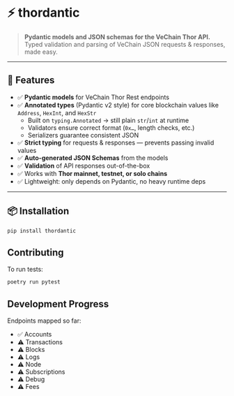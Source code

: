 # ⚡️ thordantic

> **Pydantic models and JSON schemas for the VeChain Thor API.**  
> Typed validation and parsing of VeChain JSON requests & responses, made easy.

---

## 🚀 Features

- ✅ **Pydantic models** for VeChain Thor Rest endpoints  
- ✅ **Annotated types** (Pydantic v2 style) for core blockchain values like `Address`, `HexInt`, and `HexStr`  
  - Built on `typing.Annotated` → still plain `str`/`int` at runtime  
  - Validators ensure correct format (`0x…`, length checks, etc.)  
  - Serializers guarantee consistent JSON
- ✅ **Strict typing** for requests & responses — prevents passing invalid values  
- ✅ **Auto-generated JSON Schemas** from the models  
- ✅ **Validation** of API responses out-of-the-box  
- ✅ Works with **Thor mainnet, testnet, or solo chains**  
- ✅ Lightweight: only depends on Pydantic, no heavy runtime deps

---

## 📦 Installation

```bash
pip install thordantic
```

## Contributing

To run tests:

```bash
poetry run pytest
```

## Development Progress

Endpoints mapped so far:

- ✅ Accounts
- ⚠️ Transactions
- ⚠️ Blocks
- ⚠️ Logs
- ⚠️ Node
- ⚠️ Subscriptions
- ⚠️ Debug
- ⚠️ Fees
